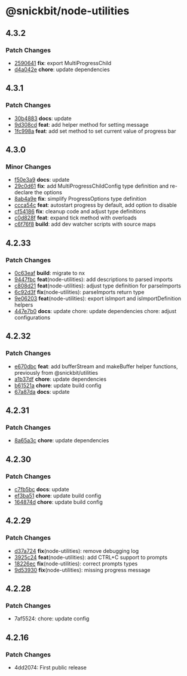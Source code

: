# @snickbit/node-utilities

## 4.3.2

### Patch Changes

- [2590641](https://github.com/snickbit/snickbit.js/commit/2590641) **fix**:  export MultiProgressChild
- [d4a042e](https://github.com/snickbit/snickbit.js/commit/d4a042e) **chore**:  update dependencies


## 4.3.1

### Patch Changes

- [30b4883](https://github.com/snickbit/snickbit.js/commit/30b4883) **docs**:  update
- [9d308cd](https://github.com/snickbit/snickbit.js/commit/9d308cd) **feat**:  add helper method for setting message
- [1fc998a](https://github.com/snickbit/snickbit.js/commit/1fc998a) **feat**:  add set method to set current value of progress bar


## 4.3.0

### Minor Changes

- [f50e3a9](https://github.com/snickbit/snickbit.js/commit/f50e3a9) **docs**:  update
- [29c0d61](https://github.com/snickbit/snickbit.js/commit/29c0d61) **fix**:  add MultiProgressChildConfig type definition and re-declare the options
- [8ab4a9e](https://github.com/snickbit/snickbit.js/commit/8ab4a9e) **fix**:  simplify ProgressOptions type definition
- [ccca54c](https://github.com/snickbit/snickbit.js/commit/ccca54c) **feat**:  autostart progress by default, add option to disable
- [cf54186](https://github.com/snickbit/snickbit.js/commit/cf54186) **fix**:  cleanup code and adjust type definitions
- [c0d828f](https://github.com/snickbit/snickbit.js/commit/c0d828f) **feat**:  expand tick method with overloads
- [c6f76f8](https://github.com/snickbit/snickbit.js/commit/c6f76f8) **build**:  add dev watcher scripts with source maps


## 4.2.33

### Patch Changes

- [0c63eaf](https://github.com/snickbit/snickbit.js/commit/0c63eaf) **build**:  migrate to nx
- [9447fbc](https://github.com/snickbit/snickbit.js/commit/9447fbc) **feat**(node-utilities):  add descriptions to parsed imports
- [c808d21](https://github.com/snickbit/snickbit.js/commit/c808d21) **feat**(node-utilities):  adjust type definition for parseImports
- [6c92d3f](https://github.com/snickbit/snickbit.js/commit/6c92d3f) **fix**(node-utilities):  parseImports return type
- [9e06203](https://github.com/snickbit/snickbit.js/commit/9e06203) **feat**(node-utilities):  export isImport and isImportDefinition helpers
- [447e7b0](https://github.com/snickbit/snickbit.js/commit/447e7b0) **docs**:  update chore: update dependencies chore: adjust configurations


## 4.2.32

### Patch Changes

- [e670dbc](https://github.com/snickbit/snickbit.js/commit/e670dbc) **feat**:  add bufferStream and makeBuffer helper functions, previously from @snickbit/utilities
- [a1b37df](https://github.com/snickbit/snickbit.js/commit/a1b37df) **chore**:  update dependencies
- [b61521a](https://github.com/snickbit/snickbit.js/commit/b61521a) **chore**:  update build config
- [67a87da](https://github.com/snickbit/snickbit.js/commit/67a87da) **docs**:  update


## 4.2.31

### Patch Changes

- [8a65a3c](https://github.com/snickbit/snickbit.js/commit/8a65a3c) **chore**:  update dependencies


## 4.2.30

### Patch Changes

- [c7fb5bc](https://github.com/snickbit/snickbit.js/commit/c7fb5bc) **docs**:  update
- [ef3ba51](https://github.com/snickbit/snickbit.js/commit/ef3ba51) **chore**:  update build config
- [164874d](https://github.com/snickbit/snickbit.js/commit/164874d) **chore**:  update build config


## 4.2.29

### Patch Changes

- [d37a724](https://github.com/snickbit/snickbit.js/commit/d37a724) **fix**(node-utilities):  remove debugging log
- [3925c24](https://github.com/snickbit/snickbit.js/commit/3925c24) **feat**(node-utilities):  add CTRL+C support to prompts
- [18226ec](https://github.com/snickbit/snickbit.js/commit/18226ec) **fix**(node-utilities):  correct prompts types
- [9d53930](https://github.com/snickbit/snickbit.js/commit/9d53930) **fix**(node-utilities):  missing progress message


## 4.2.28

### Patch Changes

- 7af5524: chore: update config

## 4.2.16

### Patch Changes

- 4dd2074: First public release
